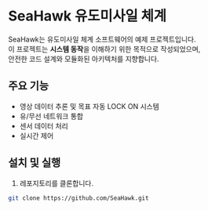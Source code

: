 # SeaHawk 유도미사일 체계 

SeaHawk는 유도미사일 체계 소프트웨어의 예제 프로젝트입니다.  
이 프로젝트는 **시스템 동작**을 이해하기 위한 목적으로 작성되었으며,  
안전한 코드 설계와 모듈화된 아키텍처를 지향합니다.

## 주요 기능
- 영상 데이터 추론 및 목표 자동 LOCK ON 시스템
- 유/무선 네트워크 통합
- 센서 데이터 처리
- 실시간 제어

## 설치 및 실행

1. 레포지토리를 클론합니다.

```bash
git clone https://github.com/SeaHawk.git
```